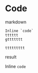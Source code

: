 <!-- word export demo-code.md-->
# Code

markdown

```
Inline `code`
tttttt
gttttttt

ttttttttt
```
result

Inline `code`

